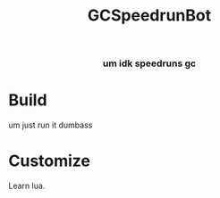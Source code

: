<h1 align="center">GCSpeedrunBot</h1><br>
<h3 align="center"> um idk speedruns gc </h3>


# Build

um just run it dumbass

# Customize
Learn lua.
